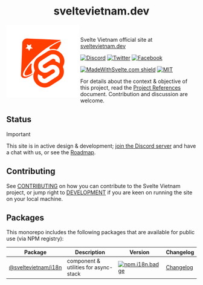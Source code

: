 <div align="center">

# sveltevietnam.dev

</div>

<img src="https://raw.githubusercontent.com/sveltevietnam/branding/main/sveltevietnam-logo.png" align="left" width="192" height="192"/>
<img align="left" width="0" height="192" hspace="2" vspace="2" />

<br />

Svelte Vietnam official site at [sveltevietnam.dev](https://www.sveltevietnam.dev)

[![Discord][socials.discord.badge]][socials.discord] [![Twitter][socials.bluesky.badge]][socials.bluesky] [![Facebook][socials.facebook.badge]][socials.facebook]

[![MadeWithSvelte.com shield][socials.madewithsvelte.badge]][socials.madewithsvelte] [![MIT][license.badge]][license]

For details about the context & objective of this project, read the [Project References](./docs/PROJECT_REFERENCES.md) document.
Contribution and discussion are welcome.

## Status

> [!IMPORTANT]
> This site is in active design & development; [join the Discord server][socials.discord] and have a chat with us, or see the [Roadmap](https://www.sveltevietnam.dev/en/roadmap).

## Contributing

See [CONTRIBUTING] on how you can contribute to the Svelte Vietnam project, or jump right to [DEVELOPMENT] if you are keen on running the site on your local machine.

## Packages

This monorepo includes the following packages that are available for public use (via NPM registry):

| Package                            | Description                           | Version                       | Changelog                          |
| ---------------------------------- | ------------------------------------- | ----------------------------- | ---------------------------------- |
| [@sveltevietnam/i18n][github.i18n] | component & utilities for async-stack | [![npm.i18n.badge]][npm.i18n] | [Changelog][github.i18n.changelog] |

<!-- LOCAL -->

[license.badge]: https://img.shields.io/badge/license-MIT-blue.svg
[license]: ./LICENSE
[CONTRIBUTING]: ./CONTRIBUTING.md
[DEVELOPMENT]: ./docs/DEVELOPMENT.md

<!-- SOCIALS -->

[socials.discord.badge]: https://img.shields.io/discord/1066621936546877450?color=7289da&label=Discord&logo=discord&style=for-the-badge
[socials.discord]: https://discord.sveltevietnam.dev
[socials.facebook]: https://www.facebook.com/sveltevietnam
[socials.facebook.badge]: https://img.shields.io/static/v1?label=&message=sveltevietnam&color=4267B2&logoColor=white&style=for-the-badge&logo=facebook
[socials.bluesky]: https://bsky.app/profile/sveltevietnam.dev
[socials.bluesky.badge]: https://img.shields.io/static/v1?label=&message=sveltevietnam&color=1DA1F2&logoColor=white&style=for-the-badge&logo=bluesky
[socials.madewithsvelte]: https://madewithsvelte.com/p/svelte-vietnam/shield-link
[socials.madewithsvelte.badge]: https://madewithsvelte.com/storage/repo-shields/4786-shield.svg

<!-- PACKAGES -->

[github.i18n]: https://github.com/sveltevietnam/sveltevietnam.dev/tree/main/packages/i18n
[github.i18n.changelog]: https://github.com/sveltevietnam/sveltevietnam.dev/blob/main/packages/i18n/CHANGELOG.md
[npm.i18n.badge]: https://img.shields.io/npm/v/@sveltevietnam/i18n
[npm.i18n]: https://www.npmjs.com/package/@sveltevietnam/i18n
